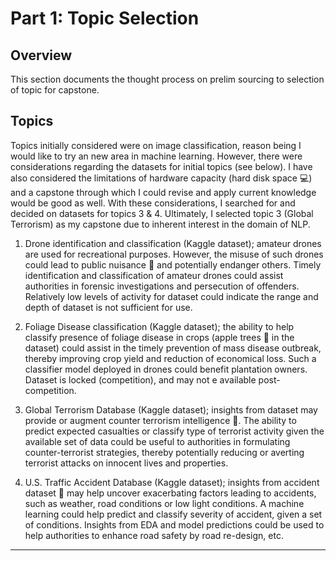 # Part 1: Topic Selection

## Overview

This section documents the thought process on prelim sourcing to selection of topic for capstone. 

## Topics

Topics initially considered were on image classification, reason being I would like to try an new area in machine learning. However, there were considerations regarding the datasets for initial topics (see below). I have also considered the limitations of hardware capacity (hard disk space :computer:) and a capstone through which I could revise and apply current knowledge would be good as well. With these considerations, I searched for and decided on datasets for topics 3 & 4. Ultimately, I selected topic 3 (Global Terrorism) as my capstone due to inherent interest in the domain of NLP. 

1. Drone identification and classification (Kaggle dataset); amateur drones are used for recreational purposes. However, the misuse of such drones could lead to public nuisance :cop: and potentially endanger others. Timely identification and classification of amateur drones could assist authorities in forensic investigations and persecution of offenders. Relatively low levels of activity for dataset could indicate the range and depth of dataset is not sufficient  for use.

2. Foliage Disease classification (Kaggle dataset); the ability to help classify presence of foliage disease in crops (apple trees :apple: in the dataset) could assist in the timely prevention of mass disease outbreak, thereby improving crop yield and reduction of economical loss. Such a classifier model deployed in drones could benefit plantation owners. Dataset is locked (competition), and may not e available post-competition.

3. Global Terrorism Database (Kaggle dataset); insights from dataset may provide or augment counter terrorism intelligence :satellite:. The ability to predict expected casualties or classify type of terrorist activity given the available set of data could be useful to authorities in formulating counter-terrorist strategies, thereby potentially reducing or averting terrorist attacks on innocent lives and properties. 

4. U.S. Traffic Accident Database (Kaggle dataset); insights from accident dataset :car: may help uncover exacerbating factors leading to accidents, such as weather, road conditions or low light conditions. A machine learning could help predict and classify severity of accident, given a set of conditions. Insights from EDA and model predictions could be used to help authorities to enhance road safety by road re-design, etc.

   

---



